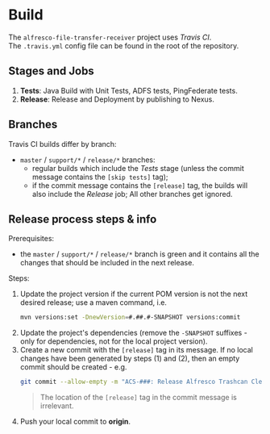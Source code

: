 # Build
The `alfresco-file-transfer-receiver` project uses _Travis CI_. \
The `.travis.yml` config file can be found in the root of the repository.


## Stages and Jobs
1. **Tests**: Java Build with Unit Tests, ADFS tests, PingFederate tests.
2. **Release**: Release and Deployment by publishing to Nexus.

## Branches
Travis CI builds differ by branch:
* `master` / `support/*` / `release/*` branches:
  - regular builds which include the _Tests_ stage (unless the commit message contains the
   `[skip tests]` tag);
  - if the commit message contains the `[release]` tag, the builds will also 
  include the _Release_ job;
All other branches get ignored.


## Release process steps & info
Prerequisites:
 - the `master` / `support/*` / `release/*` branch is green and it contains all the changes that should be 
 included in the next release.

Steps:
1. Update the project version if the current POM version is not the next desired release; use a
maven command, i.e.
    ```bash
    mvn versions:set -DnewVersion=#.##.#-SNAPSHOT versions:commit
    ```
2. Update the project's dependencies (remove the `-SNAPSHOT` suffixes - only for dependencies, not
 for the local project version).
3. Create a new commit with the `[release]` tag in its message. If no local changes have 
been generated by steps (1) and (2), then an empty commit should be created - e.g.
    ```bash
    git commit --allow-empty -m "ACS-###: Release Alfresco Trashcan Cleaner Module #.##.# [release]"
    ```
    > The location of the `[release]` tag in the commit message is irrelevant.
4. Push your local commit to **origin**.
